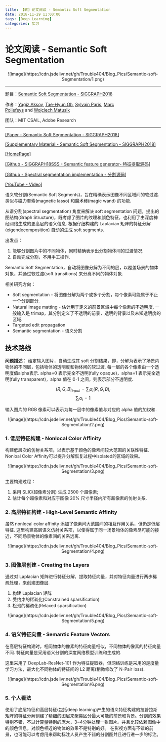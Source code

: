 ```yaml
---
title: 【转】论文阅读 - Semantic Soft Segmentation
date: 2018-11-29 11:00:00
tags: [Deep Learning]
categories: 实习
---
```


# 论文阅读 - Semantic Soft Segmentation

<center>![image](https://cdn.jsdelivr.net/gh/Trouble404/Blog_Pics/Semantic-soft-Segmentation/1.png)</center>

---

题目：[Semantic Soft Segmentation - SIGGRAPH2018](http://people.inf.ethz.ch/aksoyy/papers/TOG18-sss.pdf)

作者：[Yagiz Aksoy](http://people.inf.ethz.ch/aksoyy/), [Tae-Hyun Oh](http://taehyunoh.com/), [Sylvain Paris](http://people.csail.mit.edu/sparis/), [Marc Pollefeys](https://www.inf.ethz.ch/personal/marc.pollefeys/) and [Wojciech Matusik](http://people.csail.mit.edu/wojciech/)

团队：MIT CSAIL, Adobe Research<!-- more -->

---

[[Paper - Semantic Soft Segmentation - SIGGRAPH2018]](http://people.inf.ethz.ch/aksoyy/papers/TOG18-sss.pdf)

[[Supplementary Material - Semantic Soft Segmentation - SIGGRAPH2018]](http://people.inf.ethz.ch/aksoyy/papers/TOG18-sss-supp.pdf)

[[HomePage]](http://people.inf.ethz.ch/aksoyy/sss/)

[[Github - SIGGRAPH18SSS - Semantic feature generator- 特征提取源码]](https://github.com/iyah4888/SIGGRAPH18SSS)

[[Github - Spectral segmentation implementation - 分割源码]](https://github.com/yaksoy/SemanticSoftSegmentation)

[[YouTube - Video]](https://youtu.be/QYIQbfnS9jA)

语义软分割(Semantic Soft Segments)，旨在精确表示图像不同区域间的软过渡. 类似与磁力套索(magnetic lasso) 和魔术棒(magic wand) 的功能.

从谱分割(spectral segmentation) 角度来解决 soft segmentation 问题，提出的图结构(Graph Structure)，既考虑了图片的纹理和颜色特征，也利用了由深度神经网络生成的更高层的语义信息. 根据仔细构建的 Laplacian 矩阵的特征分解(eigendecomposition) 自动的生成 soft segments.

出发点：
1. 能够分割图片中的不同物体，同时精确表示出分割物体间的过渡情况.
2. 自动完成分割，不用手工操作.

Semantic Soft Segmentation，自动将图像分解为不同的层，以覆盖场景的物体对象，并通过软过渡(soft transitions) 来分离不同的物体对象.

相关研究方向：

*   Soft segmentation - 将图像分解为两个或多个分割，每个像素可能属于不止一个分割部分.
*   Natural image matting - 估计用于定义的前景区域中每个像素的不透明度. 一般输入是 trimap，其分别定义了不透明的前景，透明的背景以及未知透明度的区域.
*   Targeted edit propagation
*   Semantic segmentation - 语义分割

## 技术路线

**问题描述**：
给定输入图片，自动生成其 soft 分割结果，即，分解为表示了场景内物体的不同层，包括物体的透明度和物体间的软过渡.
每一层的各个像素由一个透明度值alpha表示. alpha=0 表示完全不透明(fully opaque)，alpha=1 表示完全透明(fully transparent)，alpha 值在 0-1 之间，则表示部分不透明度.

$$(R,G,B)_{input} = \sum_{i} \alpha_{i}(R,G,B)_{i}$$
$$\sum_{i}\alpha_{i}=1$$

输入图片的 RGB 像素可以表示为每一层中的像素值与对应的 alpha 值的加权和.

<center>![image](https://cdn.jsdelivr.net/gh/Trouble404/Blog_Pics/Semantic-soft-Segmentation/2.png)</center>

### 1\. 低层特征构建 - Nonlocal Color Affinity

构建低层次的仿射关系项，以表示基于颜色的像素间较大范围的关联性特征. Nonloal Color Affinity可以提升分解恢复过程中isolated的区域的效果。
<center>![image](https://cdn.jsdelivr.net/gh/Trouble404/Blog_Pics/Semantic-soft-Segmentation/3.png)</center>

主要构建过程：
1. 采用 SLIC(超像素分割) 生成 2500 个超像素;
2. 估计每个超像素和对应于图像 20% 尺寸半径内所有超像素的仿射关系.

### 2\. 高层特征构建 - High-Level Semantic Affinity

虽然 nonlocal color affinity 添加了像素间大范围间的相互作用关系，但仍是低层特征.
这里构建高层语义仿射关系项，以使得属于同一场景物体的像素尽可能的接近，不同场景物体的像素间的关系远离.

<center>![image](https://cdn.jsdelivr.net/gh/Trouble404/Blog_Pics/Semantic-soft-Segmentation/4.png)</center>

### 3\. 图像层创建 - Creating the Layers

通过对 Laplacian 矩阵进行特征分解，提取特征向量，并对特征向量进行两步稀疏处理，来创建图像层.

1. 构建 Laplacian 矩阵
3. 受约束的稀疏化(Constrained sparsification)
3. 松弛的稀疏化(Relaxed sparsification)

<center>![image](https://cdn.jsdelivr.net/gh/Trouble404/Blog_Pics/Semantic-soft-Segmentation/5.png)</center>

### 4\. 语义特征向量 - Semantic Feature Vectors
在高层特征构建时，相同物体的像素的特征向量相似，不同物体的像素的特征向量不同.
特征向量是采用语义分割的深度网络模型训练和生成的.

这里采用了 DeepLab-ResNet-101 作为特征提取器，但网络训练是采用的是度量学习方法，最大化不同物体的特征间的 L2 距离(稍微修改了 N-Pair loss).

<center>![image](https://cdn.jsdelivr.net/gh/Trouble404/Blog_Pics/Semantic-soft-Segmentation/6.png)</center>

### 5\. 个人看法
使用了底层特征和高层特征(包括deep learning)产生的语义特征构建的拉普拉斯矩阵的特征分解创建了精细的图层来聚类区分最大可能的前景和背景。分割的效果特别不错，不过计算量特别的庞大，3~4分钟处理一张图片。并且比较依赖图像中的颜色信息，对颜色相近的物体的效果不是特别的好。 在影视方面有不错的前景，也可能可以考虑用来帮助标注人员产生不错的分割图并且进行进一步的标注。